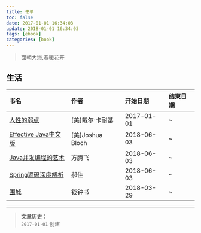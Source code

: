 ```yaml
---
title: 书单
toc: false
date: 2017-01-01 16:34:03
update: 2018-01-01 16:34:03
tags: [ebook]
categories: [book]
---
```


> 面朝大海,春暖花开

## 生活   

|书名|作者|开始日期|结束日期|
|:---|:---|:---|:---|
|[人性的弱点]()|[美]戴尔·卡耐基|2017-01-01|~|
|[Effective Java中文版]()|[美]Joshua Bloch|2018-06-03|~|  
|[Java并发编程的艺术]()|方腾飞|2018-06-03|~|  
|[Spring源码深度解析]()|郝佳|2018-06-03|~|
|[围城]()|钱钟书|2018-03-29|~| 






---
>**文章历史：**    
`2017-01-01` 创建
